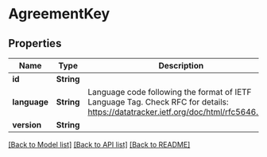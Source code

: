 # AgreementKey

## Properties

Name | Type | Description | Notes
------------ | ------------- | ------------- | -------------
**id** | **String** |  | 
**language** | **String** | Language code following the format of IETF Language Tag. Check RFC for details: https://datatracker.ietf.org/doc/html/rfc5646.html | 
**version** | **String** |  | 

[[Back to Model list]](../README.md#documentation-for-models) [[Back to API list]](../README.md#documentation-for-api-endpoints) [[Back to README]](../README.md)


